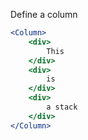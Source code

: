 Define a column

```jsx
<Column>
    <div>
        This
    </div>
    <div>
        is
    </div>
    <div>
        a stack
    </div>
</Column>
```
